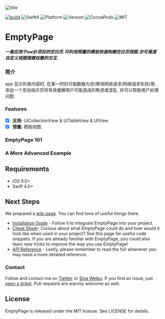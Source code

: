 ![title](https://s.linhey.com/emptypage-17.png)

[![build](https://travis-ci.org/linhay/EmptyPage.svg?branch=master)](https://travis-ci.org/BLFoundation/EmptyPage)
![Swift4](https://img.shields.io/badge/swift-5.0-red.svg?style=flat)
![Platform](https://img.shields.io/cocoapods/p/EmptyPage.svg?style=flat)
![Version](https://img.shields.io/cocoapods/v/EmptyPage.svg?style=flat)
![CocoaPods](https://img.shields.io/badge/dep-CocoaPods-orange.svg)
![MIT](https://img.shields.io/badge/license-MIT-lightgray.svg)

# EmptyPage

##### 一套应用于swift项目的空白页.可利用预置的模板快速构建空白页视图.亦可高度自定义视图搭建炫酷的交互.

### 简介

app 显示列表内容时, 在某一时刻可能数据为空(等待网络请求/网络请求失败)等, 添加一个空白指示页将有效缓解用户可能造成的焦虑或混乱. 并可以帮助用户处理问题.

###  Features

- [x] **支持:** UICollectionView & UITableView & UIView
- [x] **预置:** 模板视图.

### EmptyPage 101

### A More Advanced Example

## Requirements

- iOS 9.0+
- Swift 4.0+

## Next Steps

We prepared a [wiki page](https://github.com/linhay/EmptyPage/wiki). You can find tons of useful things there.

* [Installation Guide](https://github.com/linhay/EmptyPage/wiki/Installation-Guide) - Follow it to integrate EmptyPage into your project.
* [Cheat Sheet](https://github.com/linhay/EmptyPage/wiki/Cheat-Sheet)- Curious about what EmptyPage could do and how would it look like when used in your project? See this page for useful code snippets. If you are already familiar with EmptyPage, you could also learn new tricks to improve the way you use EmptyPage!
* [API Reference](https://linhay.github.io/EmptyPage/) - Lastly, please remember to read the full whenever you may need a more detailed reference.

### Contact

Follow and contact me on [Twitter](https://twitter.com/islinhey) or [Sina Weibo](https://weibo.com/islinhey). If you find an issue, just [open a ticket](https://github.com/linhay/EmptyPage/issues/new). Pull requests are warmly welcome as well.

## License

EmptyPage is released under the MIT license. See LICENSE for details.


